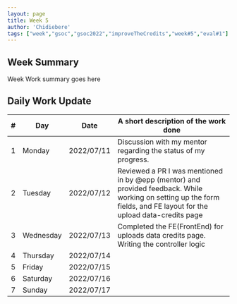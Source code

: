 ```yaml
---
layout: page
title: Week 5
author: 'Chidiebere'
tags: ["week","gsoc","gsoc2022","improveTheCredits","week#5","eval#1"]
---
```


## Week Summary

Week Work summary goes here 

## Daily Work Update

|\#|Day|Date|A short description of the work done|  
|---	|---	|---	|---	|  
|1   	| Monday 	|   2022/07/11	| Discussion with my mentor regarding the status of my progress.  |  
|2   	| Tuesday  	|   2022/07/12	| 	Reviewed a PR I was mentioned in by @epp (mentor) and provided feedback. While working on setting up the form fields, and FE layout for the upload data-credits page |  
|3   	| Wednesday |  2022/07/13	| Completed the FE(FrontEnd) for uploads data credits page. Writing the controller logic  |  
|4   	| Thursday  |   2022/07/14	|  |  
|5   	| Friday  	|   2022/07/15	|  |  
|6   	| Saturday  |  2022/07/16	|  |  
|7   	| Sunday  	|   2022/07/17	|  |  

